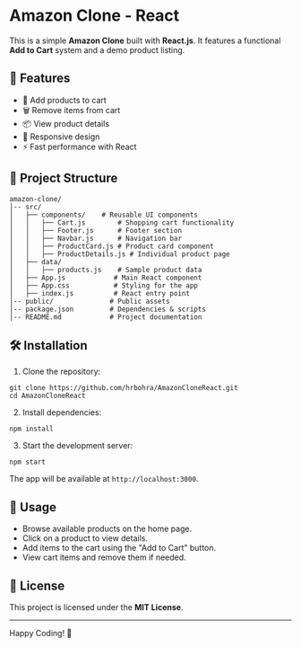 # Amazon Clone - React

This is a simple **Amazon Clone** built with **React.js**. It features a functional **Add to Cart** system and a demo product listing.

## 🚀 Features
- 🛒 Add products to cart
- 🗑 Remove items from cart
- 📦 View product details
- 🌟 Responsive design
- ⚡ Fast performance with React

## 📂 Project Structure
```
amazon-clone/
│-- src/
│   ├── components/    # Reusable UI components
│   │   ├── Cart.js        # Shopping cart functionality
│   │   ├── Footer.js      # Footer section
│   │   ├── Navbar.js      # Navigation bar
│   │   ├── ProductCard.js # Product card component
│   │   ├── ProductDetails.js # Individual product page
│   ├── data/
│   │   ├── products.js    # Sample product data
│   ├── App.js            # Main React component
│   ├── App.css           # Styling for the app
│   ├── index.js          # React entry point
│-- public/              # Public assets
│-- package.json         # Dependencies & scripts
│-- README.md            # Project documentation
```

## 🛠️ Installation

1. Clone the repository:
```
git clone https://github.com/hrbohra/AmazonCloneReact.git
cd AmazonCloneReact
```
2. Install dependencies:
```
npm install
```
3. Start the development server:
```
npm start
```
The app will be available at `http://localhost:3000`.

## 🔧 Usage
- Browse available products on the home page.
- Click on a product to view details.
- Add items to the cart using the "Add to Cart" button.
- View cart items and remove them if needed.


## 📜 License
This project is licensed under the **MIT License**.



---
Happy Coding! 🚀